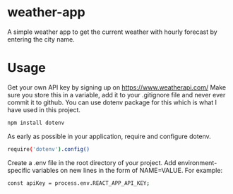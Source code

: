 # weather-app
A simple weather app to get the current weather with hourly forecast by entering the city name.
# Usage
Get your own API key by signing up on https://www.weatherapi.com/
Make sure you store this in a variable, add it to your .gitignore file and never ever commit it to github. You can use dotenv package for this which is what I have used in this project.

```bash
npm install dotenv
```
As early as possible in your application, require and configure dotenv.

```bash
require('dotenv').config()
```

Create a .env file in the root directory of your project. Add environment-specific variables on new lines in the form of NAME=VALUE. For example:

```bash
const apiKey = process.env.REACT_APP_API_KEY;
```
